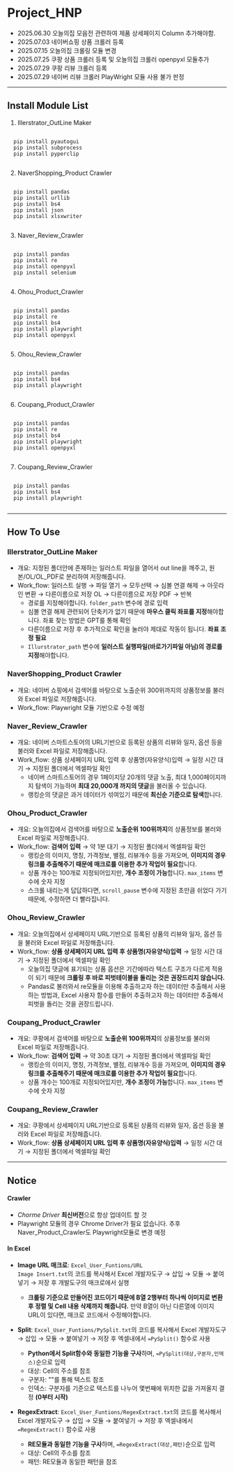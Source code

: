 # Project_HNP

- 2025.06.30 오늘의집 모음전 관련하여 제품 상세페이지 Column 추가해야함.
- 2025.07.03 네이버쇼핑 상품 크롤러 등록
- 2025.07.15 오늘의집 크롤링 모듈 변경
- 2025.07.25 쿠팡 상품 크롤러 등록 및 오늘의집 크롤러 openpyxl 모듈추가
- 2025.07.29 쿠팡 리뷰 크롤러 등록
- 2025.07.29 네이버 리뷰 크롤러 PlayWright 모듈 사용 불가 판정

-----

## Install Module List
1. Illerstrator_OutLine Maker
<pre><code>
  pip install pyautogui
  pip install subprocess
  pip install pyperclip
  </code></pre>

2. NaverShopping_Product Crawler
<pre><code>
  pip install pandas
  pip install urllib
  pip install bs4
  pip install json
  pip install xlsxwriter
  </code></pre>

3. Naver_Review_Crawler
<pre><code>
  pip install pandas
  pip install re
  pip install openpyxl
  pip install selenium
  </code></pre>

4. Ohou_Product_Crawler
<pre><code>
  pip install pandas
  pip install re
  pip install bs4
  pip install playwright
  pip install openpyxl
  </code></pre>

5. Ohou_Review_Crawler
<pre><code>
  pip install pandas
  pip install bs4
  pip install playwright
  </code></pre>

6. Coupang_Product_Crawler
<pre><code>
  pip install pandas
  pip install re
  pip install bs4
  pip install playwright
  pip install openpyxl
  </code></pre>

7. Coupang_Review_Crawler
<pre><code>
  pip install pandas
  pip install bs4
  pip install playwright
  </code></pre>

-----

## How To Use
### Illerstrator_OutLine Maker
- 개요: 지정된 폴더안에 존재하는 일러스트 파일을 열어서 out line을 깨주고, 원본/OL/OL_PDF로 분리하여 저장해줍니다.
- Work_flow: 일러스트 실행 → 파일 열기 → 모두선택 → 심볼 연결 해제 → 아웃라인 변환 → 다른이름으로 저장 OL → 다른이름으로 저장 PDF → 반복
  - 경로를 지정해야합니다. <code>folder_path</code> 변수에 경로 입력
  - 심볼 연결 해제 관련되어 단축키가 없기 때문에 **마우스 클릭 좌표를 지정**해야합니다. 좌표 찾는 방법은 GPT를 통해 확인
  - 다른이름으로 저장 후 추가적으로 확인을 눌러야 제대로 작동이 됩니다. **좌표 조정 필요**
  - <code>Illurstrator_path</code> 변수에 **일러스트 실행파일(바로가기파일 아님)의 경로를 지정**해야합니다.

### NaverShopping_Product Crawler
- 개요: 네이버 쇼핑에서 검색어를 바탕으로 노출순위 300위까지의 상품정보를 불러와 Excel 파일로 저장해줍니다.
- Work_flow: Playwright 모듈 기반으로 수정 예정

### Naver_Review_Crawler
- 개요: 네이버 스마트스토어의 URL기반으로 등록된 상품의 리뷰와 일자, 옵션 등을 불러와 Excel 파일로 저장해줍니다.
- Work_flow: 상품 상세페이지 URL 입력 후 상품명(자유양식)입력 → 일정 시간 대기 → 지정된 폴더에서 엑셀파일 확인
  - 네이버 스마트스토어의 경우 1페이지당 20개의 댓글 노출, 최대 1,000페이지까지 탐색이 가능하며 **최대 20,000개 까지의 댓글**을 불러올 수 있습니다.
  - 랭킹순의 댓글은 과거 데이터가 섞여있기 때문에 **최신순 기준으로 탐색**합니다.

### Ohou_Product_Crawler
- 개요: 오늘의집에서 검색어를 바탕으로 **노출순위 100위까지**의 상품정보를 불러와 Excel 파일로 저장해줍니다.
- Work_flow: **검색어 입력** → 약 1분 대기 → 지정된 폴더에서 엑셀파일 확인
  - 랭킹순의 이미지, 명칭, 가격정보, 별점, 리뷰개수 등을 가져오며, **이미지의 경우 링크를 추출해주기 때문에 매크로를 이용한 추가 작업이 필요**합니다.
  - 상품 개수는 100개로 지정되어있지만, **개수 조정이 가능**합니다. <code>max_items</code> 변수에 숫자 지정
  - 스크롤 내리는게 답답하다면, <code>scroll_pause</code> 변수에 지정된 초만큼 쉬었다 가기 때문에, 수정하면 더 빨라집니다.

### Ohou_Review_Crawler
- 개요: 오늘의집에서 상세페이지 URL기반으로 등록된 상품의 리뷰와 일자, 옵션 등을 불러와 Excel 파일로 저장해줍니다.
- Work_flow: **상품 상세페이지 URL 입력 후 상품명(자유양식)입력** → 일정 시간 대기 → 지정된 폴더에서 엑셀파일 확인
  - 오늘의집 댓글에 표기되는 상품 옵션은 기간에따라 텍스트 구조가 다르게 적용이 되기 때문에 **크롤링 후 바로 피벗테이블을 돌리는 것은 권장드리지 않습니다.**
  - Pandas로 불러와서 re모듈을 이용해 추출하고자 하는 데이터만 추출해서 사용하는 방법과, Excel 사용자 함수를 만들어 추출하고자 하는 데이터만 추출해서 피벗을 돌리는 것을 권장드립니다.

### Coupang_Product_Crawler
- 개요: 쿠팡에서 검색어를 바탕으로 **노출순위 100위까지**의 상품정보를 불러와 Excel 파일로 저장해줍니다.
- Work_flow: **검색어 입력** → 약 30초 대기 → 지정된 폴더에서 엑셀파일 확인
  - 랭킹순의 이미지, 명칭, 가격정보, 별점, 리뷰개수 등을 가져오며, **이미지의 경우 링크를 추출해주기 때문에 매크로를 이용한 추가 작업이 필요**합니다.
  - 상품 개수는 100개로 지정되어있지만, **개수 조정이 가능**합니다. <code>max_items</code> 변수에 숫자 지정

### Coupang_Review_Crawler
- 개요: 쿠팡에서 상세페이지 URL기반으로 등록된 상품의 리뷰와 일자, 옵션 등을 불러와 Excel 파일로 저장해줍니다.
- Work_flow: **상품 상세페이지 URL 입력 후 상품명(자유양식)입력** → 일정 시간 대기 → 지정된 폴더에서 엑셀파일 확인

-----

## Notice
<H4>Crawler</H4>

- *Chorme Driver* **최신버전**으로 항상 업데이트 할 것
- Playwright 모듈의 경우 Chrome Driver가 필요 없습니다. 추후 Naver_Product_Crawler도 Playwright모듈로 변경 예정

<H4>In Excel</H4>

- **Image URL 매크로**: <code>Excel_User_Funtions/URL Image Insert.txt</code>의 코드를 복사해서 Excel 개발자도구 → 삽입 → 모듈 → 붙여넣기 → 저장 후 개발도구의 매크로에서 실행
  - **크롤링 기준으로 만들어진 코드이기 때문에 B열 2행부터 하나씩 이미지로 변환 후 정렬 및 Cell 내용 삭제까지 해줍니다.** 만약 B열이 아닌 다른열에 이미지 URL이 있다면, 매크로 코드에서 수정해야합니다.
   
- **Split**: <code>Excel_User_Funtions/PySplit.txt</code>의 코드를 복사해서 Excel 개발자도구 → 삽입 → 모듈 → 붙여넣기 → 저장 후 엑셀내에서 <code>=PySplit()</code> 함수로 사용
  - **Python에서 Split함수와 동일한 기능을 구사**하며, <code>=PySplit(대상,구분자,인덱스)</code>순으로 입력
  - 대상: Cell의 주소를 참조
  - 구분자: ""를 통해 텍스트 참조
  - 인덱스: 구분자를 기준으로 텍스트를 나누어 몇번째에 위치한 값을 가져올지 결정 **(0부터 시작)**

- **RegexExtract**: <code>Excel_User_Funtions/RegexExtract.txt</code>의 코드를 복사해서 Excel 개발자도구 → 삽입 → 모듈 → 붙여넣기 → 저장 후 엑셀내에서 <code>=RegexExtract()</code> 함수로 사용
  - **RE모듈과 동일한 기능을 구사**하며, <code>=RegexExtract(대상,패턴)</code>순으로 입력
  - 대상: Cell의 주소를 참조
  - 패턴: RE모듈과 동일한 패턴을 참조
